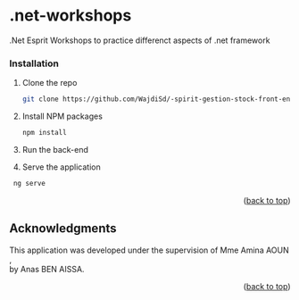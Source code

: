 # .net-workshops
.Net Esprit Workshops
to practice differenct aspects of .net framework  



### Installation

1. Clone the repo
   ```sh
   git clone https://github.com/WajdiSd/-spirit-gestion-stock-front-end.git
   ```
2. Install NPM packages
   ```sh
   npm install
   ```
3. Run the back-end
  
4. Serve the application
  ```sh
   ng serve
   ```

<p align="right">(<a href="#top">back to top</a>)</p>


<!-- ACKNOWLEDGMENTS -->
## Acknowledgments

This application was developed under the supervision of Mme Amina AOUN , <br>
by Anas BEN AISSA.

<p align="right">(<a href="#top">back to top</a>)</p>
